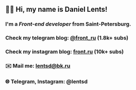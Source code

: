 ## 👋🏻 Hi, my name is **Daniel Lents**!
### I'm a *Front-end developer* from Saint-Petersburg.

### Check my telegram blog: [@front_ru](https://t.me/front_ru) (1.8k+ subs)
### Check my instagram blog: [front.ru](https://www.instagram.com/front.ru/) (10k+ subs) 

### ✉️ Mail me: lentsd@bk.ru
### 🌐 Telegram, Instagram: @lentsd
